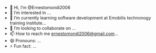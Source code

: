 - 👋 Hi, I’m @Ernestomondi2006
- 👀 I’m interested in ...
- 🌱 I’m currently learning software development at Emobilis technonogy training institute...
- 💞️ I’m looking to collaborate on ...
- 📫 How to reach me ernestomondi2006@gmail.com...
- 😄 Pronouns: ...
- ⚡ Fun fact: ...

<!---
Ernestomondi2006/Ernestomondi2006 is a ✨ special ✨ repository because its `README.md` (this file) appears on your GitHub profile.
You can click the Preview link to take a look at your changes.
--->

